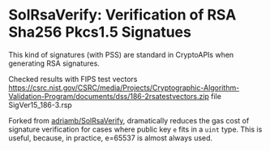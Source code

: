 # SolRsaVerify: Verification of RSA Sha256 Pkcs1.5 Signatues
This kind of signatures (with PSS) are standard in CryptoAPIs when generating RSA signatures.

Checked results with FIPS test vectors https://csrc.nist.gov/CSRC/media/Projects/Cryptographic-Algorithm-Validation-Program/documents/dss/186-2rsatestvectors.zip file SigVer15_186-3.rsp

Forked from [adriamb/SolRsaVerify](https://github.com/adriamb/SolRsaVerify), dramatically reduces the gas cost of signature verification for cases where public key `e` fits in a `uint` type. This is useful, because, in practice, e=65537 is almost always used.

